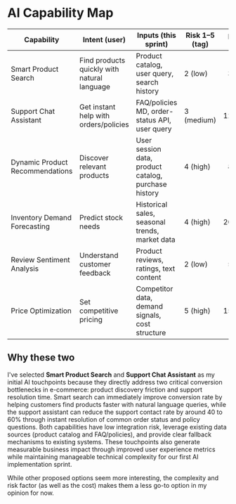 # AI Capability Map

| Capability | Intent (user) | Inputs (this sprint) | Risk 1–5 (tag) | p95 ms | Est. cost/action | Fallback | Selected |
|---|---|---|---|---:|---:|---|:---:|
| Smart Product Search | Find products quickly with natural language | Product catalog, user query, search history | 2 (low) | 300 | $0.016 | Keyword search | yes |
| Support Chat Assistant | Get instant help with orders/policies | FAQ/policies MD, order-status API, user query | 3 (medium) | 1200 | $0.17 | Human handoff | yes |
| Dynamic Product Recommendations | Discover relevant products | User session data, product catalog, purchase history | 4 (high)| 800 | $0.1 | Popular items | |
| Inventory Demand Forecasting | Predict stock needs | Historical sales, seasonal trends, market data | 4 (high) | 2000 | $0.25 | Rule-based forecast | |
| Review Sentiment Analysis | Understand customer feedback | Product reviews, ratings, text content | 2 (low) | 500 | $0.05 | Star rating only | |
| Price Optimization | Set competitive pricing | Competitor data, demand signals, cost structure | 5 (high) | 1500 | $0.15 | Manual pricing | |

## Why these two

I've selected **Smart Product Search** and **Support Chat Assistant** as my initial AI touchpoints because they directly address two critical conversion bottlenecks in e-commerce: product discovery friction and support resolution time. Smart search can immediately improve conversion rate by helping customers find products faster with natural language queries, while the support assistant can reduce the support contact rate by around 40 to 60% through instant resolution of common order status and policy questions. Both capabilities have low integration risk, leverage existing data sources (product catalog and FAQ/policies), and provide clear fallback mechanisms to existing systems. These touchpoints also generate measurable business impact through improved user experience metrics while maintaining manageable technical complexity for our first AI implementation sprint.

While other proposed options seem more interesting, the complexity and risk factor (as well as the cost) makes them a less go-to option in my opinion for now.
